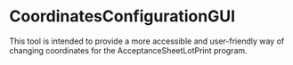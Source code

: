 # CoordinatesConfigurationGUI
This tool is intended to provide a more accessible and user-friendly way of changing coordinates for the AcceptanceSheetLotPrint program.
